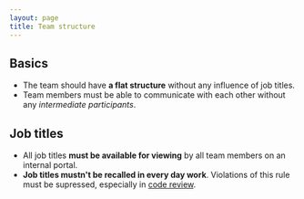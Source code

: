 ```yaml
---
layout: page
title: Team structure
---
```


## Basics

- The team should have **a flat structure** without any influence of job titles.
- Team members must be able to communicate with each other without any *intermediate participants*.

## Job titles
- All job titles **must be available for viewing** by all team members on an internal portal.
- **Job titles mustn't be recalled in every day work**. Violations of this rule must be supressed, especially in [code review](/code-review/ethics).
